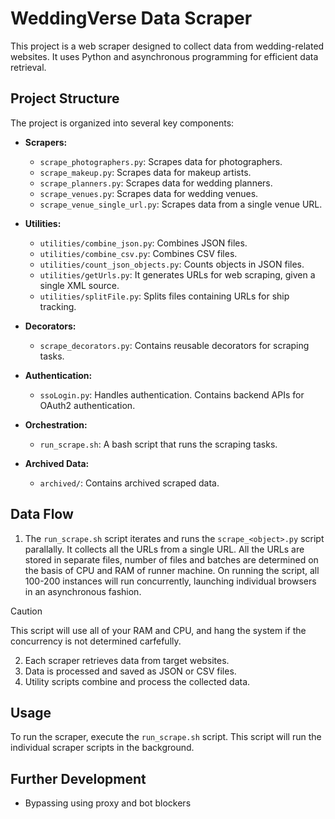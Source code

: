 # WeddingVerse Data Scraper

This project is a web scraper designed to collect data from wedding-related websites.  It uses Python and asynchronous programming for efficient data retrieval.

## Project Structure

The project is organized into several key components:

* **Scrapers:**
    * `scrape_photographers.py`: Scrapes data for photographers.
    * `scrape_makeup.py`: Scrapes data for makeup artists.
    * `scrape_planners.py`: Scrapes data for wedding planners.
    * `scrape_venues.py`: Scrapes data for wedding venues.
    * `scrape_venue_single_url.py`: Scrapes data from a single venue URL.

* **Utilities:**
    * `utilities/combine_json.py`: Combines JSON files.
    * `utilities/combine_csv.py`: Combines CSV files.
    * `utilities/count_json_objects.py`: Counts objects in JSON files.
    * `utilities/getUrls.py`: It generates URLs for web scraping, given a single XML source.
    * `utilities/splitFile.py`: Splits files containing URLs for ship tracking.

* **Decorators:**
    * `scrape_decorators.py`: Contains reusable decorators for scraping tasks.

* **Authentication:**
    * `ssoLogin.py`: Handles authentication. Contains backend APIs for OAuth2 authentication.

* **Orchestration:**
    * `run_scrape.sh`: A bash script that runs the scraping tasks.

* **Archived Data:**
    * `archived/`: Contains archived scraped data.

## Data Flow

1. The `run_scrape.sh` script iterates and runs the `scrape_<object>.py` script parallally. It collects all the URLs from a single URL. All the URLs are stored in separate files, number of files and batches are determined on the basis of CPU and RAM of runner machine. On running the script, all 100-200 instances will run concurrently, launching individual browsers in an asynchronous fashion.
> [!CAUTION]
> This script will use all of your RAM and CPU, and hang the system if the concurrency is not determined carfefully.
2. Each scraper retrieves data from target websites.
3. Data is processed and saved as JSON or CSV files.
4. Utility scripts combine and process the collected data.

## Usage

To run the scraper, execute the `run_scrape.sh` script.  This script will run the individual scraper scripts in the background.

## Further Development

* Bypassing using proxy and bot blockers
